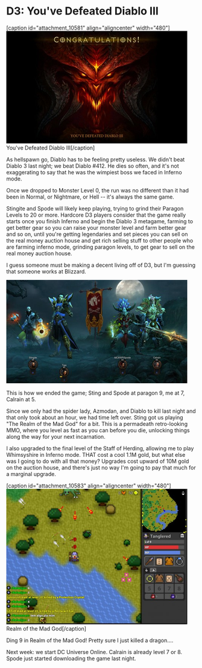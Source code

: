 # D3: You've Defeated Diablo III

[caption id="attachment\_10581" align="aligncenter" width="480"][![](../uploads/2013/01/Diablo-III-2013-01-13-23-13-32-63-480x298.jpg "You've Defeated Diablo III")](../uploads/2013/01/Diablo-III-2013-01-13-23-13-32-63.jpg) You've Defeated Diablo III[/caption]

As hellspawn go, Diablo has to be feeling pretty useless. We didn't beat Diablo 3 last night; we beat Diablo #412. He dies so often, and it's not exaggerating to say that he was the wimpiest boss we faced in Inferno mode.

Once we dropped to Monster Level 0, the run was no different than it had been in Normal, or Nightmare, or Hell -- it's always the same game.

Stingite and Spode will likely keep playing, trying to grind their Paragon Levels to 20 or more. Hardcore D3 players consider that the game really starts once you finish Inferno and begin the Diablo 3 metagame, farming to get better gear so you can raise your monster level and farm better gear and so on, until you're getting legendaries and set pieces you can sell on the real money auction house and get rich selling stuff to other people who are farming inferno mode, grinding paragon levels, to get gear to sell on the real money auction house.

I guess someone must be making a decent living off of D3, but I'm guessing that someone works at Blizzard.

[![](../uploads/2013/01/Diablo-III-2013-01-13-23-16-40-79-480x274.jpg "Diablo III 2013-01-13 23-16-40-79")](../uploads/2013/01/Diablo-III-2013-01-13-23-16-40-79.jpg)

This is how we ended the game; Sting and Spode at paragon 9, me at 7, Calrain at 5.

Since we only had the spider lady, Azmodan, and Diablo to kill last night and that only took about an hour, we had time left over. Sting got us playing "The Realm of the Mad God" for a bit. This is a permadeath retro-looking MMO, where you level as fast as you can before you die, unlocking things along the way for your next incarnation.

I also upgraded to the final level of the Staff of Herding, allowing me to play Whimsyshire in Inferno mode. THAT cost a cool 1.1M gold, but what else was I going to do with all that money? Upgrades cost upward of 10M gold on the auction house, and there's just no way I'm going to pay that much for a marginal upgrade.

[caption id="attachment\_10583" align="aligncenter" width="480"][![](../uploads/2013/01/Fullscreen-capture-1142013-70214-AM-480x359.jpg "Realm of the Mad God")](../uploads/2013/01/Fullscreen-capture-1142013-70214-AM.jpg) Realm of the Mad God[/caption]

Ding 9 in Realm of the Mad God! Pretty sure I just killed a dragon....

Next week: we start DC Universe Online. Calrain is already level 7 or 8. Spode just started downloading the game last night.

